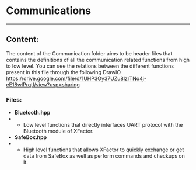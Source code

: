# Communications
----------------
## Content:
The content of the Communication folder aims to be header files that contains the definitions of all the communication related functions from high to low level. You can see the relations between the different functions present in this file through the following DrawIO https://drive.google.com/file/d/1UHP3Oy37UZu8lzrTNo4j-eE18wlPrqtI/view?usp=sharing
### Files:
- **Bluetooth.hpp**
- - Low level functions that directly interfaces UART protocol with the Bluetooth module of XFactor.
- **SafeBox.hpp**
- - High level functions that allows XFactor to quickly exchange or get data from SafeBox as well as perform commands and checkups on it.